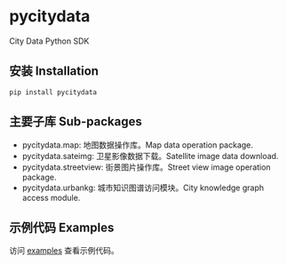 # pycitydata

City Data Python SDK

## 安装 Installation

```shell
pip install pycitydata
```

## 主要子库 Sub-packages

- pycitydata.map: 地图数据操作库。Map data operation package.
- pycitydata.sateimg: 卫星影像数据下载。Satellite image data download.
- pycitydata.streetview: 街景图片操作库。Street view image operation package.
- pycitydata.urbankg: 城市知识图谱访问模块。City knowledge graph access module.

## 示例代码 Examples

访问 [examples](https://github.com/tsinghua-fib-lab/pycitydata/-/tree/main/examples?ref_type=heads) 查看示例代码。
